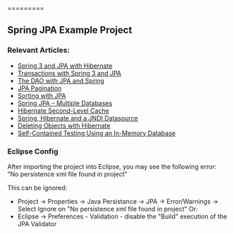 =========

## Spring JPA Example Project


### Relevant Articles: 
- [Spring 3 and JPA with Hibernate](http://www.nklkarthi.com/2011/12/13/the-persistence-layer-with-spring-3-1-and-jpa/)
- [Transactions with Spring 3 and JPA](http://www.nklkarthi.com/2011/12/26/transaction-configuration-with-jpa-and-spring-3-1/)
- [The DAO with JPA and Spring](http://www.nklkarthi.com/spring-dao-jpa)
- [JPA Pagination](http://www.nklkarthi.com/jpa-pagination)
- [Sorting with JPA](http://www.nklkarthi.com/jpa-sort)
- [Spring JPA – Multiple Databases](http://www.nklkarthi.com/spring-data-jpa-multiple-databases)
- [Hibernate Second-Level Cache](http://www.nklkarthi.com/hibernate-second-level-cache)
- [Spring, Hibernate and a JNDI Datasource](http://www.nklkarthi.com/spring-persistence-jpa-jndi-datasource)
- [Deleting Objects with Hibernate](http://www.nklkarthi.com/delete-with-hibernate)
- [Self-Contained Testing Using an In-Memory Database](http://www.nklkarthi.com/spring-jpa-test-in-memory-database)

### Eclipse Config 
After importing the project into Eclipse, you may see the following error:  
"No persistence xml file found in project"

This can be ignored: 
- Project -> Properties -> Java Persistance -> JPA -> Error/Warnings -> Select Ignore on "No persistence xml file found in project"
Or: 
- Eclipse -> Preferences - Validation - disable the "Build" execution of the JPA Validator 

